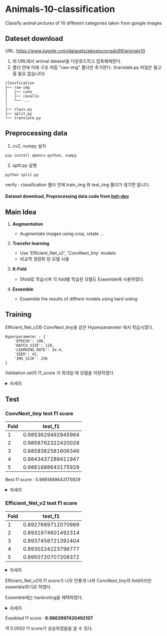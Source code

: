 # Animals-10-classification
Classify animal pictures of 10 different categories taken from google images

## Dateset download
URL: https://www.kaggle.com/datasets/alessiocorrado99/animals10

  1. 위 URL에서 animal dataset을 다운로드하고 압축해제한다.
  2. 폴더 안에 아래 구조 처럼 "raw-img" 폴더만 추가한다. (translate.py 파일은 들고 올 필요 없습니다)
```
classfication
├── raw-img
│   ├── cane
│   ├── cavallo
│   └── ...
|
├── class.py
├── split.py
└── translate.py
```

## Preprocessing data
  1. cv2, numpy 설치
  ```
  pip install opencv-python, numpy
  ```
  
  2. split.py 실행
```
python split.py
```

verify : classfication 폴더 안에 train_img 와 test_img 폴더가 생기면 됩니다.

#### Dataset download, Preprocessing data code from [hsh-dev](https://github.com/hsh-dev/classfication)


## Main Idea

  1. **Augmentation**
      - Augmentate images using crop, rotate ...
  
  2. **Transfer learning**
      - Use 'Efficient_Net_v2', 'ConvNext_tiny' models
      - 비교적 경량화 된 모델 사용
      
  3. **K-Fold**
     - 5fold로 학습시켜 각 fold별 학습된 모델도 Essemble에 사용하였다.
      
  4. **Essemble**
      - Essemble the results of diffrent models using hard voting
      
## Training

Efficient_Net_v2와 ConvNext_tiny을 같은 Hyperparameter 에서 학습시켰다.


```
Hyperparameter : {
    'EPOCHS': 100,
    'BATCH_SIZE': 128,
    'LEARNING_RATE': 3e-4,
    'SEED': 41,
    'IMG_SIZE': 256
}
```

Validation set의 f1_score 가 최대일 때 모델을 저장하였다.

<details>
    <summary>자세히</summary>
    
Conv_fold1

![conv_flod0](https://user-images.githubusercontent.com/104220612/178905827-9c3a8378-e19b-4f14-84c1-20401db4f067.png)


Eff_v2_fold1

![effv2-fold0](https://user-images.githubusercontent.com/104220612/178905837-7a4dd503-4e27-4417-9b94-b6ec5c66d58c.png)


<!-- summary 아래 한칸 공백 두고 내용 삽입 -->

</details>


## Test

### ConvNext_tiny test f1 score
|Fold|test_f1|
|------|---|
|1|0.9853629492945964|
|2|0.9856762322420028|
|3|0.9858382581606346|
|4|0.9843437289411947|
|5|0.9861888643175929|

Best f1 score : 0.9861888643175929
<details>
    <summary>자세히</summary>
    
![image](https://user-images.githubusercontent.com/104220612/178904919-e801762a-2dfa-4c53-b70c-66b1df819c5d.png)

<!-- summary 아래 한칸 공백 두고 내용 삽입 -->

</details>

### Efficient_Net_v2 test f1 score
|Fold|test_f1|
|------|---|
|1|0.8927669712070969|
|2|0.8931974601492314|
|3|0.8937458721391404|
|4|0.8930224223796777|
|5|0.8950720707208372|

<details>
    <summary>자세히</summary>
    
![image](https://user-images.githubusercontent.com/104220612/178904974-b3969614-4478-40ef-b2f0-df35a354c231.png)

<!-- summary 아래 한칸 공백 두고 내용 삽입 -->

</details>

Efficient_Net_v2의 f1 score가 너무 안좋게 나와 ConvNext_tiny의 fold끼리만 essemble하기로 하였다.

Essemble에는 hardvoting을 채택하였다.
<details>
    <summary>자세히</summary>
    
![image](https://user-images.githubusercontent.com/104220612/178905062-dd6bc680-ea44-4ff7-9880-e3c1629e8044.png)

<!-- summary 아래 한칸 공백 두고 내용 삽입 -->

</details>

Essebled f1 score : **0.9863997420492107**

약 0.0002 f1 score가 상승하였음을 알 수 있다.


